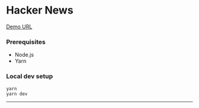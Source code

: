 # Hacker News

[Demo URL](https://)

### Prerequisites

- Node.js
- Yarn
  
### Local dev setup

```
yarn
yarn dev
```
---